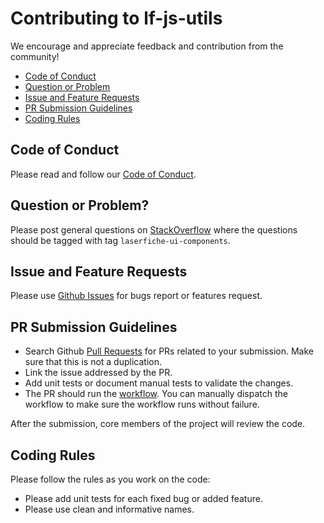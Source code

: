 # Contributing to lf-js-utils
We encourage and appreciate feedback and contribution from the community!

 - [Code of Conduct](#coc)
 - [Question or Problem](#question)
 - [Issue and Feature Requests](#issue)
 - [PR Submission Guidelines](#submit-pr)
 - [Coding Rules](#rules)

## <a name="coc"></a> Code of Conduct
 Please read and follow our [Code of Conduct](https://github.com/Laserfiche/lf-js-utils/blob/main/code_of_conduct.md).

## <a name="question"></a> Question or Problem?

Please post general questions on [StackOverflow](https://stackoverflow.com/questions/tagged/laserfiche-ui-components) where the questions should be tagged with tag `laserfiche-ui-components`.

## <a name="issue"></a> Issue and Feature Requests

Please use [Github Issues](https://github.com/Laserfiche/lf-js-utils/issues) for bugs report or features request. 

## <a name="submit-pr"></a> PR Submission Guidelines

- Search Github [Pull Requests](https://github.com/Laserfiche/lf-js-utils/pulls) for PRs related to your submission. Make sure that this is not a duplication.
- Link the issue addressed by the PR.
- Add unit tests or document manual tests to validate the changes.
- The PR should run the [workflow](https://github.com/Laserfiche/lf-js-utils/actions/workflows/main.yml). You can manually dispatch the workflow to make sure the workflow runs without failure.

After the submission, core members of the project will review the code. 

## <a name="rules"></a> Coding Rules
Please follow the rules as you work on the code:

- Please add unit tests for each fixed bug or added feature.
- Please use clean and informative names.
